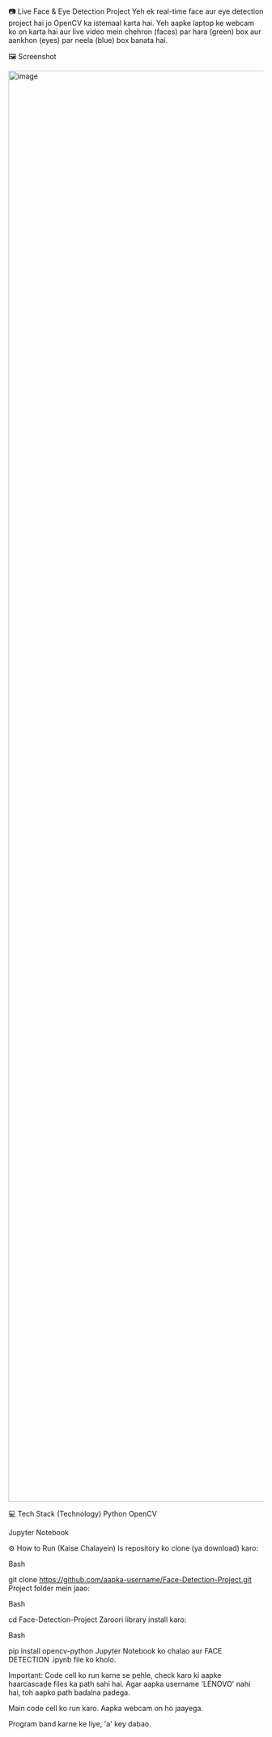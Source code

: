 📷 Live Face & Eye Detection Project
Yeh ek real-time face aur eye detection project hai jo OpenCV ka istemaal karta hai. Yeh aapke laptop ke webcam ko on karta hai aur live video mein chehron (faces) par hara (green) box aur aankhon (eyes) par neela (blue) box banata hai.

🖼️ Screenshot

<img width="3999" height="2826" alt="image" src="https://github.com/user-attachments/assets/e93e6793-ac0d-454e-80ef-49d99fa8e45b" />



💻 Tech Stack (Technology)
Python
OpenCV

Jupyter Notebook

⚙️ How to Run (Kaise Chalayein)
Is repository ko clone (ya download) karo:

Bash

git clone https://github.com/aapka-username/Face-Detection-Project.git
Project folder mein jaao:

Bash

cd Face-Detection-Project
Zaroori library install karo:

Bash

pip install opencv-python
Jupyter Notebook ko chalao aur FACE DETECTION .ipynb file ko kholo.

Important: Code cell ko run karne se pehle, check karo ki aapke haarcascade files ka path sahi hai. Agar aapka username 'LENOVO' nahi hai, toh aapko path badalna padega.

Main code cell ko run karo. Aapka webcam on ho jaayega.

Program band karne ke liye, 'a' key dabao.
